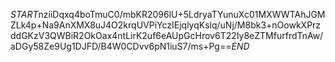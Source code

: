$START$nziiDqxq4boTmuC0/mbKR2096lU+5LdryaTYunuXc01MXWWTAhJGMZLk4p+Na9AnXMX8uJ4O2krqUVPiYczIEjqlyqKslq/uNj/M8bk3+nOowkXPrzddGKzV3QWBiR2OkOax4ntLirK2uf6eAUpGcHrov6T22Iy8eZTMfurfrdTnAw/aDGy58Ze9Ug1DJFD/B4W0CDvv6pN1iuS7/ms+Pg==$END$